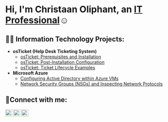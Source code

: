 <h1>Hi, I'm Christaan Oliphant, an <a href="https://www.linkedin.com/in/christaan-oliphant/">IT Professional</a>☺</h1>

<h2>👨‍💻 Information Technology Projects:</h2>

- <b>osTicket (Help Desk Ticketing System)</b>
  - [osTicket: Prerequisites and Installation](https://github.com/Christaan/osticket-prereqs)
  - [osTicket: Post-Installation Configuration](https://github.com/Christaan/post-install-config)
  - [osTicket: Ticket Lifecycle Examples](https://github.com/Christaan/ticket-lifecycle)
- <b>Microsoft Azure</b>
  - [Configuring Active Directory within Azure VMs](https://github.com/Christaan/configure-ad)
  - [Network Security Groups (NSGs) and Inspecting Network Protocols](https://github.com/Christaan/azure-network-protocols)

<h2>🤳Connect with me:</h2>

[<img align="left" alt="Josh | Twitter" width="22px" src="https://cdn.jsdelivr.net/npm/simple-icons@v3/icons/twitter.svg" />][twitter]
[<img align="left" alt="Josh | LinkedIn" width="22px" src="https://cdn.jsdelivr.net/npm/simple-icons@v3/icons/linkedin.svg" />][linkedin]
[<img align="left" alt="Josh | Instagram" width="22px" src="https://cdn.jsdelivr.net/npm/simple-icons@v3/icons/instagram.svg" />][instagram]

[twitter]: https://twitter.com/Jane
[instagram]: https://www.instagram.com/Jane
[linkedin]: https://linkedin.com/in/Jane
